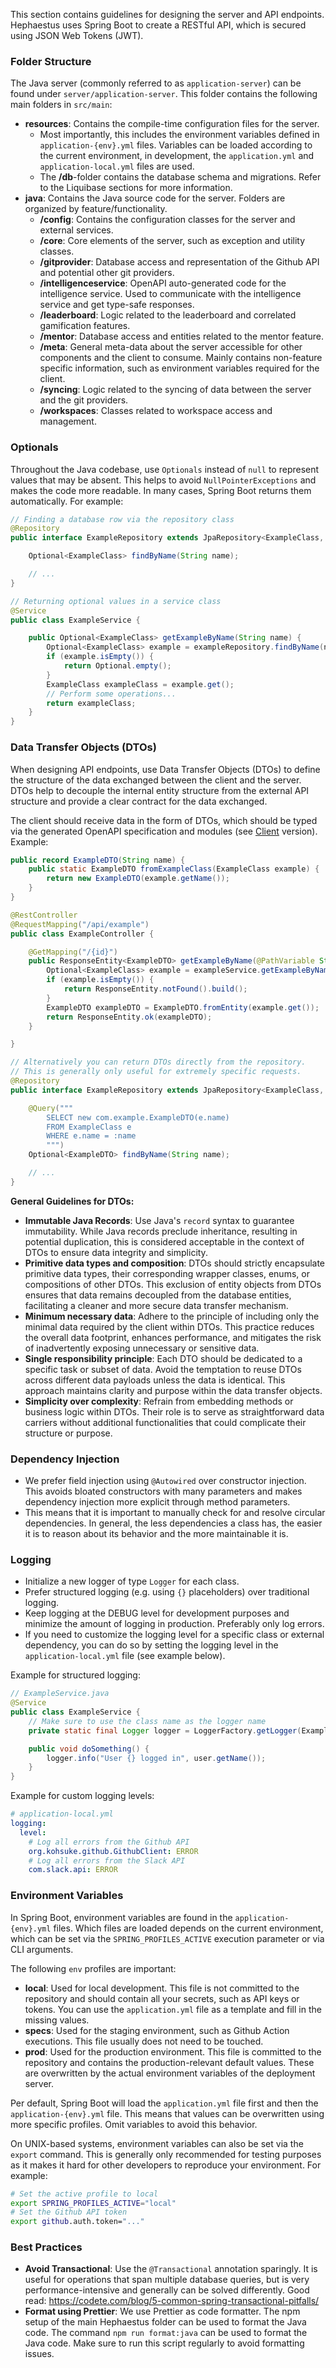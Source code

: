 This section contains guidelines for designing the server and API endpoints. Hephaestus uses Spring Boot to create a RESTful API, which is secured using JSON Web Tokens (JWT).

### Folder Structure

The Java server (commonly referred to as `application-server`) can be found under `server/application-server`. This folder contains the following main folders in `src/main`:

- **resources**: Contains the compile-time configuration files for the server. 
  - Most importantly, this includes the environment variables defined in `application-{env}.yml` files. Variables can be loaded according to the current environment, in development, the `application.yml` and `application-local.yml` files are used.
  - The **/db**-folder contains the database schema and migrations. Refer to the Liquibase sections for more information.
- **java**: Contains the Java source code for the server. Folders are organized by feature/functionality.
  - **/config**: Contains the configuration classes for the server and external services.
  - **/core**: Core elements of the server, such as exception and utility classes.
  - **/gitprovider**: Database access and representation of the Github API and potential other git providers.
  - **/intelligenceservice**: OpenAPI auto-generated code for the intelligence service. Used to communicate with the intelligence service and get type-safe responses.
  - **/leaderboard**: Logic related to the leaderboard and correlated gamification features.
  - **/mentor**: Database access and entities related to the mentor feature.
  - **/meta**: General meta-data about the server accessible for other components and the client to consume. Mainly contains non-feature specific information, such as environment variables required for the client.
  - **/syncing**: Logic related to the syncing of data between the server and the git providers.
  - **/workspaces**: Classes related to workspace access and management.

### Optionals

Throughout the Java codebase, use `Optionals` instead of `null` to represent values that may be absent. This helps to avoid `NullPointerExceptions` and makes the code more readable. In many cases, Spring Boot returns them automatically. For example:

```java
// Finding a database row via the repository class
@Repository
public interface ExampleRepository extends JpaRepository<ExampleClass, Long> {

    Optional<ExampleClass> findByName(String name);

    // ...
}

// Returning optional values in a service class
@Service
public class ExampleService {

    public Optional<ExampleClass> getExampleByName(String name) {
        Optional<ExampleClass> example = exampleRepository.findByName(name);
        if (example.isEmpty()) {
            return Optional.empty();
        }
        ExampleClass exampleClass = example.get();
        // Perform some operations...
        return exampleClass;
    }
}
```

### Data Transfer Objects (DTOs)

When designing API endpoints, use Data Transfer Objects (DTOs) to define the structure of the data exchanged between the client and the server. DTOs help to decouple the internal entity structure from the external API structure and provide a clear contract for the data exchanged.

The client should receive data in the form of DTOs, which should be typed via the generated OpenAPI specification and modules (see [Client](./index.md#client-side-data-handling) version). Example:

```java
public record ExampleDTO(String name) {
    public static ExampleDTO fromExampleClass(ExampleClass example) {
        return new ExampleDTO(example.getName());
    }
}

@RestController
@RequestMapping("/api/example")
public class ExampleController {

    @GetMapping("/{id}")
    public ResponseEntity<ExampleDTO> getExampleByName(@PathVariable String name) {
        Optional<ExampleClass> example = exampleService.getExampleByName(name);
        if (example.isEmpty()) {
            return ResponseEntity.notFound().build();
        }
        ExampleDTO exampleDTO = ExampleDTO.fromEntity(example.get());
        return ResponseEntity.ok(exampleDTO);
    }

}

// Alternatively you can return DTOs directly from the repository. 
// This is generally only useful for extremely specific requests.
@Repository
public interface ExampleRepository extends JpaRepository<ExampleClass, Long> {

    @Query("""
        SELECT new com.example.ExampleDTO(e.name) 
        FROM ExampleClass e 
        WHERE e.name = :name
        """)
    Optional<ExampleDTO> findByName(String name);

    // ...
}
```

**General Guidelines for DTOs:**

- **Immutable Java Records**: Use Java's `record` syntax to guarantee immutability. While Java records preclude inheritance, resulting in potential duplication, this is considered acceptable in the context of DTOs to ensure data integrity and simplicity.
- **Primitive data types and composition**: DTOs should strictly encapsulate primitive data types, their corresponding wrapper classes, enums, or compositions of other DTOs. This exclusion of entity objects from DTOs ensures that data remains decoupled from the database entities, facilitating a cleaner and more secure data transfer mechanism.
- **Minimum necessary data**: Adhere to the principle of including only the minimal data required by the client within DTOs. This practice reduces the overall data footprint, enhances performance, and mitigates the risk of inadvertently exposing unnecessary or sensitive data.
- **Single responsibility principle**: Each DTO should be dedicated to a specific task or subset of data. Avoid the temptation to reuse DTOs across different data payloads unless the data is identical. This approach maintains clarity and purpose within the data transfer objects.
- **Simplicity over complexity**: Refrain from embedding methods or business logic within DTOs. Their role is to serve as straightforward data carriers without additional functionalities that could complicate their structure or purpose.

### Dependency Injection

- We prefer field injection using `@Autowired` over constructor injection. This avoids bloated constructors with many parameters and makes dependency injection more explicit through method parameters.
- This means that it is important to manually check for and resolve circular dependencies. In general, the less dependencies a class has, the easier it is to reason about its behavior and the more maintainable it is.

### Logging

- Initialize a new logger of type `Logger` for each class.
- Prefer structured logging (e.g. using `{}` placeholders) over traditional logging.
- Keep logging at the DEBUG level for development purposes and minimize the amount of logging in production. Preferably only log errors.
- If you need to customize the logging level for a specific class or external dependency, you can do so by setting the logging level in the `application-local.yml` file (see example below).

Example for structured logging:

```java
// ExampleService.java
@Service
public class ExampleService {
    // Make sure to use the class name as the logger name
    private static final Logger logger = LoggerFactory.getLogger(ExampleService.class);

    public void doSomething() {
        logger.info("User {} logged in", user.getName());
    }
}
```

Example for custom logging levels:

```yaml
# application-local.yml
logging:
  level:
    # Log all errors from the Github API
    org.kohsuke.github.GithubClient: ERROR
    # Log all errors from the Slack API
    com.slack.api: ERROR
```

### Environment Variables

In Spring Boot, environment variables are found in the `application-{env}.yml` files. Which files are loaded depends on the current environment, which can be set via the `SPRING_PROFILES_ACTIVE` execution parameter or via CLI arguments.

The following `env` profiles are important:

- **local**: Used for local development. This file is not committed to the repository and should contain all your secrets, such as API keys or tokens. You can use the `application.yml` file as a template and fill in the missing values.
- **specs**: Used for the staging environment, such as Github Action executions. This file usually does not need to be touched.
- **prod**: Used for the production environment. This file is committed to the repository and contains the production-relevant default values. These are overwritten by the actual environment variables of the deployment server.

Per default, Spring Boot will load the `application.yml` file first and then the `application-{env}.yml` file. This means that values can be overwritten using more specific profiles. Omit variables to avoid this behavior.

On UNIX-based systems, environment variables can also be set via the `export` command. This is generally only recommended for testing purposes as it makes it hard for other developers to reproduce your environment. For example:

```bash
# Set the active profile to local
export SPRING_PROFILES_ACTIVE="local"
# Set the Github API token
export github.auth.token="..."
```

### Best Practices

- **Avoid Transactional**: Use the `@Transactional` annotation sparingly. It is useful for operations that span multiple database queries, but is very performance-intensive and generally can be solved differently. Good read: https://codete.com/blog/5-common-spring-transactional-pitfalls/
- **Format using Prettier**: We use Prettier as code formatter. The npm setup of the main Hephaestus folder can be used to format the Java code. The command `npm run format:java` can be used to format the Java code. Make sure to run this script regularly to avoid formatting issues. 